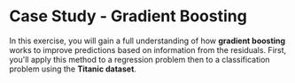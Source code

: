 # Case Study - Gradient Boosting

In this exercise, you will gain a full understanding of how <b>gradient boosting</b> works to improve predictions based on information from the residuals. First, you'll apply this method to a regression problem then to a classification problem using the <b>Titanic dataset</b>.
